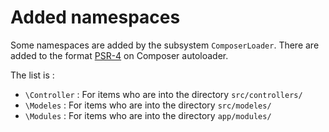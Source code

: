 # Added namespaces

Some namespaces are added by the subsystem `ComposerLoader`.
There are added to the format [PSR-4](https://www.php-fig.org/psr/psr-4/) on Composer autoloader.

The list is :
* `\Controller` : For items who are into the directory `src/controllers/`
* `\Modeles` : For items who are into the directory `src/modeles/`
* `\Modules` : For items who are into the directory `app/modules/`
